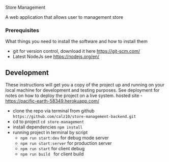 Store Management

A web application that allows user to management store

### Prerequisites
What things you need to install the software and how to install them
- git for version control, download it here https://git-scm.com/
- Latest NodeJs see https://nodejs.org/en/

## Development
These instructions will get you a copy of the project up and running on your local machine for development and testing purposes. See deployment for notes on how to deploy the project on a live system.
hosted site - https://pacific-earth-58349.herokuapp.com/

- clone the repo via terminal from github ``` https://github.com/calz10/store-management-backend.git ```
- cd to project ```cd store-management```
- install dependencies ``` npm install ```
- running project in terminal by script 
    * ```npm run start:dev``` for debug mode server
    * ```npm run start:server``` for production server
    * ```npm run start``` for client debug
    * ```npm run build ``` for client build
